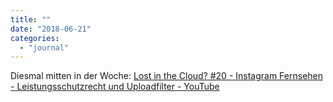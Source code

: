 ```yaml
---
title: ""
date: "2018-06-21"
categories: 
  - "journal"
---
```


Diesmal mitten in der Woche: [Lost in the Cloud? #20 - Instagram Fernsehen - Leistungsschutzrecht und Uploadfilter - YouTube](https://www.youtube.com/watch?v=HDM7OO4Yuqs&feature=youtu.be)
